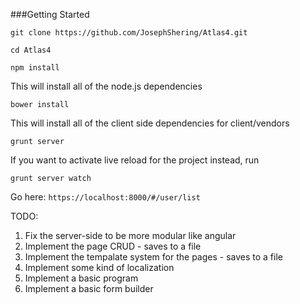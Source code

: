 ###Getting Started

`git clone https://github.com/JosephShering/Atlas4.git`

`cd Atlas4`

`npm install`

This will install all of the node.js dependencies

`bower install`

This will install all of the client side dependencies for client/vendors

`grunt server`



If you want to activate live reload for the project instead, run

`grunt server watch`


Go here:
`https://localhost:8000/#/user/list`



TODO:

1. Fix the server-side to be more modular like angular
2. Implement the page CRUD - saves to a file
3. Implement the tempalate system for the pages - saves to a file
3. Implement some kind of localization
4. Implement a basic program
5. Implement a basic form builder